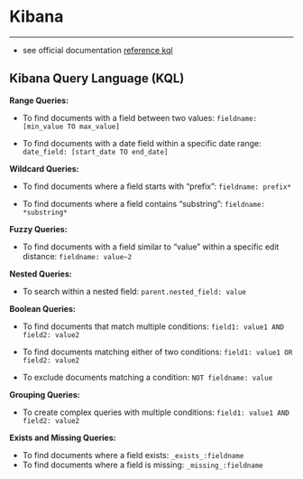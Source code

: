 # Kibana

---

- see official documentation [reference kql ](https://www.elastic.co/docs/reference/query-languages/kql?) 

## Kibana Query Language (KQL)

**Range Queries:**
- To find documents with a field between two values:
`fieldname: [min_value TO max_value]`

- To find documents with a date field within a specific date range:
`date_field: [start_date TO end_date]`

**Wildcard Queries:**

- To find documents where a field starts with “prefix”:
`fieldname: prefix*`

- To find documents where a field contains “substring”:
`fieldname: *substring*`

**Fuzzy Queries:**

- To find documents with a field similar to “value” within a specific edit distance:
`fieldname: value~2`

**Nested Queries:**
- To search within a nested field:
`parent.nested_field: value`

**Boolean Queries:**

- To find documents that match multiple conditions:
`field1: value1 AND field2: value2`

- To find documents matching either of two conditions:
`field1: value1 OR field2: value2`

- To exclude documents matching a condition:
`NOT fieldname: value`

**Grouping Queries:**
- To create complex queries with multiple conditions:
`field1: value1 AND field2: value2`

**Exists and Missing Queries:**
- To find documents where a field exists:
`_exists_:fieldname`
- To find documents where a field is missing:
`_missing_:fieldname`